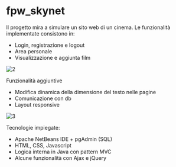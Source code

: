 # fpw_skynet
Il progetto mira a simulare un sito web di un cinema.
Le funzionalità implementate consistono in:
- Login, registrazione e logout
- Area personale
- Visualizzazione e aggiunta film

![2](https://github.com/Ykaig/fpw_skynet/assets/46654737/112a94bd-45cf-4a87-a90c-69ddd124c4b1)

Funzionalità aggiuntive
- Modifica dinamica della dimensione del testo nelle pagine
- Comunicazione con db
- Layout responsive

![3](https://github.com/Ykaig/fpw_skynet/assets/46654737/bfcb4576-23ad-4bdb-9116-d88926a80520)

Tecnologie impiegate:
- Apache NetBeans IDE + pgAdmin (SQL)
- HTML, CSS, Javascript
- Logica interna in Java con pattern MVC
- Alcune funzionalità con Ajax e jQuery
